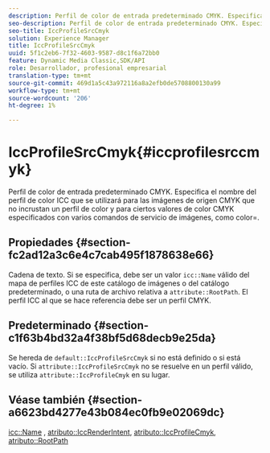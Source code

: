 ```yaml
---
description: Perfil de color de entrada predeterminado CMYK. Especifica el nombre del perfil de color ICC que se utilizará para las imágenes de origen CMYK que no incrustan un perfil de color y para ciertos valores de color CMYK especificados con varios comandos de servicio de imágenes, como color=.
seo-description: Perfil de color de entrada predeterminado CMYK. Especifica el nombre del perfil de color ICC que se utilizará para las imágenes de origen CMYK que no incrustan un perfil de color y para ciertos valores de color CMYK especificados con varios comandos de servicio de imágenes, como color=.
seo-title: IccProfileSrcCmyk
solution: Experience Manager
title: IccProfileSrcCmyk
uuid: 5f1c2eb6-7f32-4603-9587-d8c1f6a72bb0
feature: Dynamic Media Classic,SDK/API
role: Desarrollador, profesional empresarial
translation-type: tm+mt
source-git-commit: 469d1a5c43a972116a8a2efb0de5708800130a99
workflow-type: tm+mt
source-wordcount: '206'
ht-degree: 1%

---
```



# IccProfileSrcCmyk{#iccprofilesrccmyk}

Perfil de color de entrada predeterminado CMYK. Especifica el nombre del perfil de color ICC que se utilizará para las imágenes de origen CMYK que no incrustan un perfil de color y para ciertos valores de color CMYK especificados con varios comandos de servicio de imágenes, como color=.

## Propiedades {#section-fc2ad12a3c6e4c7cab495f1878638e66}

Cadena de texto. Si se especifica, debe ser un valor `icc::Name` válido del mapa de perfiles ICC de este catálogo de imágenes o del catálogo predeterminado, o una ruta de archivo relativa a `attribute::RootPath`. El perfil ICC al que se hace referencia debe ser un perfil CMYK.

## Predeterminado {#section-c1f63b4bd32a4f38bf5d68decb9e25da}

Se hereda de `default::IccProfileSrcCmyk` si no está definido o si está vacío. Si `attribute::IccProfileSrcCmyk` no se resuelve en un perfil válido, se utiliza `attribute::IccProfileCmyk` en su lugar.

## Véase también {#section-a6623bd4277e43b084ec0fb9e02069dc}

[icc::Name](../../../../../is-api/image-catalog/image-serving-api-ref/c-image-catalog-reference/c-icc-profile-map-reference/r-name-icc.md#reference-9e7d3c8e35434981a3dfac66b8946cbe) ,  [atributo::IccRenderIntent](../../../../../is-api/image-catalog/image-serving-api-ref/c-image-catalog-reference/c-attributes-reference/r-iccrenderintent.md#reference-012f207f28bd4406a5368d23ed95a51f),  [atributo::IccProfileCmyk](../../../../../is-api/image-catalog/image-serving-api-ref/c-image-catalog-reference/c-attributes-reference/r-iccprofilecmyk.md#reference-db89f9dac33e447cadb359ec1ba27ee0),  [atributo::RootPath](../../../../../is-api/image-catalog/image-serving-api-ref/c-image-catalog-reference/c-attributes-reference/r-rootpath.md#reference-17d57e5967be403b8408fa7214017494)
